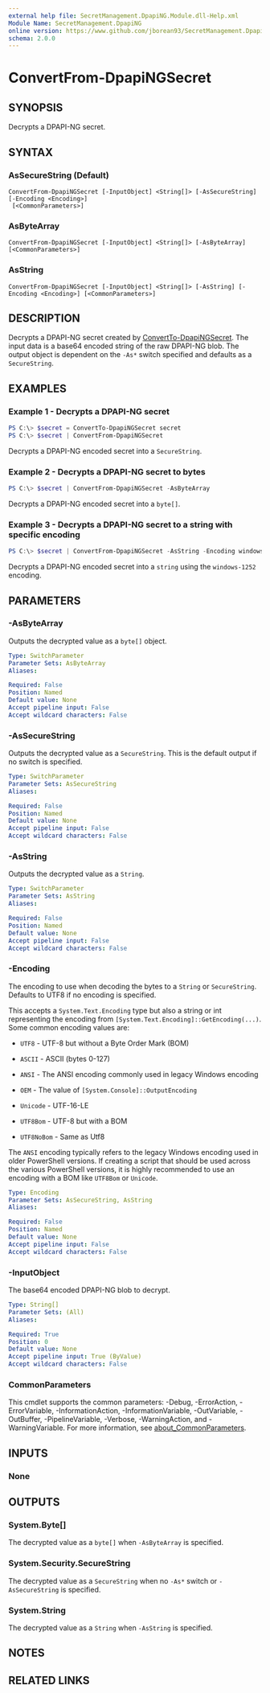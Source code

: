 ```yaml
---
external help file: SecretManagement.DpapiNG.Module.dll-Help.xml
Module Name: SecretManagement.DpapiNG
online version: https://www.github.com/jborean93/SecretManagement.DpapiNG/blob/main/docs/en-US/ConvertFrom-DpapiNGSecret.md
schema: 2.0.0
---
```


# ConvertFrom-DpapiNGSecret

## SYNOPSIS
Decrypts a DPAPI-NG secret.

## SYNTAX

### AsSecureString (Default)
```
ConvertFrom-DpapiNGSecret [-InputObject] <String[]> [-AsSecureString] [-Encoding <Encoding>]
 [<CommonParameters>]
```

### AsByteArray
```
ConvertFrom-DpapiNGSecret [-InputObject] <String[]> [-AsByteArray] [<CommonParameters>]
```

### AsString
```
ConvertFrom-DpapiNGSecret [-InputObject] <String[]> [-AsString] [-Encoding <Encoding>] [<CommonParameters>]
```

## DESCRIPTION
Decrypts a DPAPI-NG secret created by [ConvertTo-DpapiNGSecret](./ConvertTo-DpapiNGSecret.md).
The input data is a base64 encoded string of the raw DPAPI-NG blob.
The output object is dependent on the `-As*` switch specified and defaults as a `SecureString`.

## EXAMPLES

### Example 1 - Decrypts a DPAPI-NG secret
```powershell
PS C:\> $secret = ConvertTo-DpapiNGSecret secret
PS C:\> $secret | ConvertFrom-DpapiNGSecret
```

Decrypts a DPAPI-NG encoded secret into a `SecureString`.

### Example 2 - Decrypts a DPAPI-NG secret to bytes
```powershell
PS C:\> $secret | ConvertFrom-DpapiNGSecret -AsByteArray
```

Decrypts a DPAPI-NG encoded secret into a `byte[]`.

### Example 3 - Decrypts a DPAPI-NG secret to a string with specific encoding
```powershell
PS C:\> $secret | ConvertFrom-DpapiNGSecret -AsString -Encoding windows-1252
```

Decrypts a DPAPI-NG encoded secret into a `string` using the `windows-1252` encoding.

## PARAMETERS

### -AsByteArray
Outputs the decrypted value as a `byte[]` object.

```yaml
Type: SwitchParameter
Parameter Sets: AsByteArray
Aliases:

Required: False
Position: Named
Default value: None
Accept pipeline input: False
Accept wildcard characters: False
```

### -AsSecureString
Outputs the decrypted value as a `SecureString`.
This is the default output if no switch is specified.

```yaml
Type: SwitchParameter
Parameter Sets: AsSecureString
Aliases:

Required: False
Position: Named
Default value: None
Accept pipeline input: False
Accept wildcard characters: False
```

### -AsString
Outputs the decrypted value as a `String`.

```yaml
Type: SwitchParameter
Parameter Sets: AsString
Aliases:

Required: False
Position: Named
Default value: None
Accept pipeline input: False
Accept wildcard characters: False
```

### -Encoding
The encoding to use when decoding the bytes to a `String` or `SecureString`.
Defaults to UTF8 if no encoding is specified.

This accepts a `System.Text.Encoding` type but also a string or int representing the encoding from `[System.Text.Encoding]::GetEncoding(...)`.
Some common encoding values are:

+ `UTF8` - UTF-8 but without a Byte Order Mark (BOM)

+ `ASCII` - ASCII (bytes 0-127)

+ `ANSI` - The ANSI encoding commonly used in legacy Windows encoding

+ `OEM` - The value of `[System.Console]::OutputEncoding`

+ `Unicode` - UTF-16-LE

+ `UTF8Bom` - UTF-8 but with a BOM

+ `UTF8NoBom` - Same as Utf8

The `ANSI` encoding typically refers to the legacy Windows encoding used in older PowerShell versions.
If creating a script that should be used across the various PowerShell versions, it is highly recommended to use an encoding with a BOM like `UTF8Bom` or `Unicode`.

```yaml
Type: Encoding
Parameter Sets: AsSecureString, AsString
Aliases:

Required: False
Position: Named
Default value: None
Accept pipeline input: False
Accept wildcard characters: False
```

### -InputObject
The base64 encoded DPAPI-NG blob to decrypt.

```yaml
Type: String[]
Parameter Sets: (All)
Aliases:

Required: True
Position: 0
Default value: None
Accept pipeline input: True (ByValue)
Accept wildcard characters: False
```

### CommonParameters
This cmdlet supports the common parameters: -Debug, -ErrorAction, -ErrorVariable, -InformationAction, -InformationVariable, -OutVariable, -OutBuffer, -PipelineVariable, -Verbose, -WarningAction, and -WarningVariable. For more information, see [about_CommonParameters](http://go.microsoft.com/fwlink/?LinkID=113216).

## INPUTS

### None
## OUTPUTS

### System.Byte[]
The decrypted value as a `byte[]` when `-AsByteArray` is specified.

### System.Security.SecureString
The decrypted value as a `SecureString` when no `-As*` switch or `-AsSecureString` is specified.

### System.String
The decrypted value as a `String` when `-AsString` is specified.

## NOTES

## RELATED LINKS
